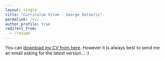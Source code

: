 ```yaml
---
layout: single
title: "Curriculum Vitae - George Datseris"
permalink: /cv/
author_profile: true
redirect_from:
  - /resume
---
```


You can [download my CV from here](../files/cv_datseris.pdf). However it is always best to send me an email asking for the latest version... :)
